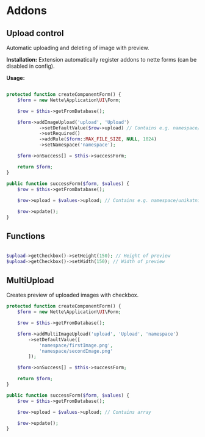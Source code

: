 # Addons

## Upload control
Automatic uploading and deleting of image with preview.

**Installation:**
Extension automatically register addons to nette forms (can be disabled in config).

**Usage:**

```php

protected function createComponentForm() {
    $form = new Nette\Application\UI\Form;

    $row = $this->getFromDatabase();

    $form->addImageUpload('upload', 'Upload')
            ->setDefaultValue($row->upload) // Contains e.g. namespace/upload.png
            ->setRequired()
            ->addRule($form::MAX_FILE_SIZE, NULL, 1024)
            ->setNamespace('namespace');

    $form->onSuccess[] = $this->successForm;

    return $form;
}

public function successForm($form, $values) {
    $row = $this->getFromDatabase();
    
    $row->upload = $values->upload; // Contains e.g. namespace/unikatniNazevObrazku.png or NULL (when input not filled or checkbox is checked)

    $row->update();
}

```

## Functions

```php

$upload->getCheckbox()->setHeight(150); // Height of preview
$upload->getCheckbox()->setWidth(150); // Width of preview

```

## MultiUpload
Creates preview of uploaded images with checkbox.

```php
protected function createComponentForm() {
    $form = new Nette\Application\UI\Form;

    $row = $this->getFromDatabase();

    $form->addMultiImageUpload('upload', 'Upload', 'namespace')
        ->setDefaultValue([
            'namespace/firstImage.png',
            'namespace/secondImage.png'
        ]);

    $form->onSuccess[] = $this->successForm;

    return $form;
}

public function successForm($form, $values) {
    $row = $this->getFromDatabase();

    $row->upload = $values->upload; // Contains array

    $row->update();
}

```